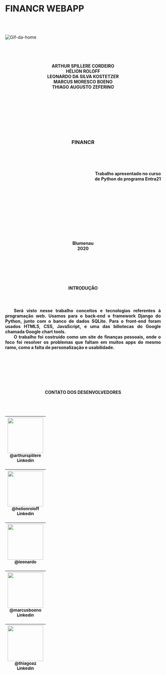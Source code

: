 # FINANCR WEBAPP    

<br>
<br>

![Gif-da-home](https://github.com/helionroloff/webapp/blob/Thiago/financr/faleconosco/static/financr/img/imagens_readme/gif.gif)

#
<br>

<h4 align = 'center'>
ARTHUR SPILLERE CORDEIRO<br>
HÉLION ROLOFF<br>
LEONARDO DA SILVA KOSTETZER<br>
MARCUS MORESCO BOENO<br>
THIAGO AUGUSTO ZEFERINO
</h4>


<br>
<br>
<br>
<br>
<br>
<br>
<br>

<h3 margin-left= '2vw' align = 'center'>
    FINANCR
<h3>

<br>
<br>
<h4 align = 'right' text-align = 'justify'>
    Trabalho apresentado no  curso<br> de Python do programa Entra21
</h4>

<br>
<br>
<br>
<br>
<br>
<br>
<br>
<br>
<br>

<h4 align = 'center'>
Blumenau <br>
2020
</h4>

<br>

#

<br>

<h4 align = 'center'> 
INTRODUÇÃO
</h4>

<br>

<h4 align = 'justify'>

&emsp;&emsp;Será visto nesse trabalho conceitos e tecnologias referentes à programação web. Usamos para o back-end o framework Django do Python, junto com o banco de dados SQLite. Para o front-end foram usados HTML5, CSS, JavaScript, e uma das biliotecas do Google chamada Google chart tools.<br>
&emsp;&emsp;O trabalho foi costruído como um site de finanças pessoais, onde o foco foi resolver os problemas que faltam em muitos apps do mesmo ramo, como a falta de personalização e usabilidade.

</h4>

<br>
<br>

#
<br>

<h4 align = 'center'>
CONTATO DOS DESENVOLVEDORES
</h4>


<br>
<br>

<table>
<thead>
<tr>
<th align="center"><a href="https://github.com/ArthurSpillere"><img src="https://avatars.githubusercontent.com/u/69689479?s=460&u=c4872eae980aca78b59bc716f19454d1a5358335&v=4" width="115" style="max-width:100%;"><br><sub>@arthurspillere</sub></a><br><a href = 'https://www.linkedin.com/in/arthur-spillere-cordeiro-796592148/'><sub>Linkedin</sub></a></th>
</tr>
</thead>
</table>


<table>
<thead>
<tr>
<th align="center"><a href="https://github.com/helionroloff"><img src="https://media-exp1.licdn.com/dms/image/C4D03AQEcfythRehlcw/profile-displayphoto-shrink_200_200/0/1604596056727?e=1619049600&v=beta&t=zqslUdVqUThrLnXpj5bM3NJRPNErNcH-lJgrFR9DA6A" width="115" style="max-width:100%;"><br><sub>@helionroloff</sub></a><br><a href = 'https://www.linkedin.com/in/helion-roloff-1222a91a4/'><sub>Linkedin</sub></a></th>
</tr>
</thead>
</table>


<table>
<thead>
<tr>
<th align="center"><a href="https://github.com/Leonardo612?tab=repositories"><img src="https://avatars.githubusercontent.com/u/69691083?s=460&v=4" width="115" style="max-width:100%;"><br><sub>@leonardo</sub></a></th>
</tr>
</thead>
</table>


<table>
<thead>
<tr>
<th align="center"><a href="https://github.com/boenomarcus"><img src="https://avatars.githubusercontent.com/u/42239994?s=460&u=6f0c9f8f1b7992fa49cce6c4b96aabd5cbe27f67&v=4" width="115" style="max-width:100%;"><br><sub>@marcusboeno</sub><br></a><a href = 'https://www.linkedin.com/in/boenomarcus/'><sub>Linkedin</sub></a></th>
</tr>
</thead>
</table>


<table>
<thead>
<tr>
<th align="center"><a href="https://github.com/ThiagoAZBR"><img src="https://avatars.githubusercontent.com/u/60245661?s=460&u=77ca2f89bb47ae42b29c88b46a9b96e57f4d891e&v=4" width="115" style="max-width:100%;"><br><sub>@thiagoaz</sub><br></a><a href = 'https://www.linkedin.com/in/thiago-augusto-zeferino-b24b391b8/'><sub>Linkedin</sub></a></th>
</tr>
</thead>
</table>
